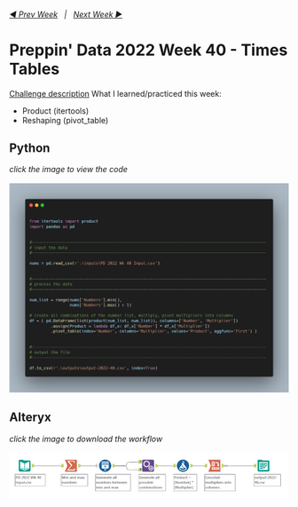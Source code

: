 <h6><a href="..\preppin-data-2022-39\README.md">◀  Prev Week</a>&nbsp;&nbsp;&nbsp;|&nbsp;&nbsp;&nbsp;<a href="..\preppin-data-2022-41\README.md">Next Week  ▶</a></h6>

# Preppin' Data 2022 Week 40 - Times Tables

[Challenge description](https://preppindata.blogspot.com/2022/10/2022-week-40-times-tables.html)
What I learned/practiced this week:
* Product (itertools)
* Reshaping (pivot_table)

## Python
<i>click the image to view the code</i><br>
<br>
<a href="preppin-data-2022-40.py">
<img src="img-python-code-2022-40.png?raw=true" alt="Python code">
</a>

## Alteryx
<i>click the image to download the workflow</i><br>
<br>
<a href="preppin-data-2022-40.yxzp">
<img src="img-alteryx-2022-40.png?raw=true" alt="Alteryx workflow">
</a>